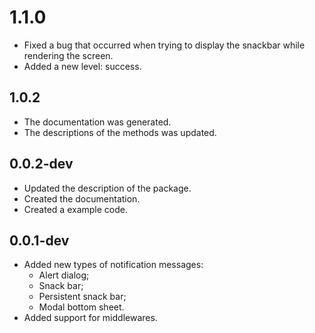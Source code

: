 # 1.1.0

* Fixed a bug that occurred when trying to display the snackbar while rendering the screen.
* Added a new level: success.

## 1.0.2

* The documentation was generated.
* The descriptions of the methods was updated.

## 0.0.2-dev

* Updated the description of the package.
* Created the documentation.
* Created a example code.

## 0.0.1-dev

* Added new types of notification messages:
  * Alert dialog;
  * Snack bar;
  * Persistent snack bar;
  * Modal bottom sheet.
* Added support for middlewares.
